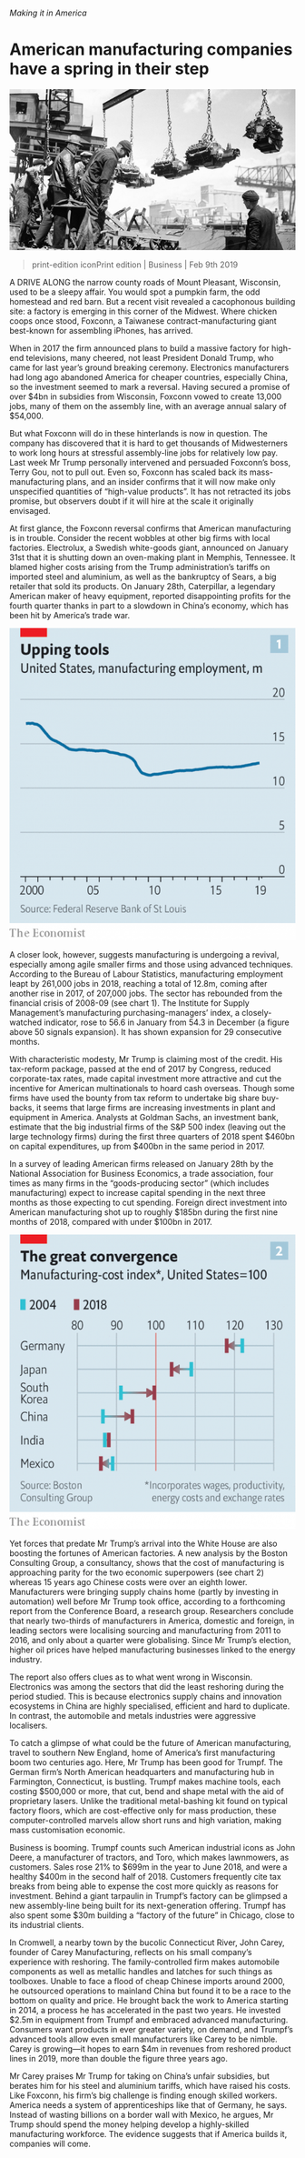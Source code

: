 ###### Making it in America

# American manufacturing companies have a spring in their step 

![image](images/20190209_WBP003_0.jpg) 

> print-edition iconPrint edition | Business | Feb 9th 2019 

A DRIVE ALONG the narrow county roads of Mount Pleasant, Wisconsin, used to be a sleepy affair. You would spot a pumpkin farm, the odd homestead and red barn. But a recent visit revealed a cacophonous building site: a factory is emerging in this corner of the Midwest. Where chicken coops once stood, Foxconn, a Taiwanese contract-manufacturing giant best-known for assembling iPhones, has arrived. 

When in 2017 the firm announced plans to build a massive factory for high-end televisions, many cheered, not least President Donald Trump, who came for last year’s ground breaking ceremony. Electronics manufacturers had long ago abandoned America for cheaper countries, especially China, so the investment seemed to mark a reversal. Having secured a promise of over $4bn in subsidies from Wisconsin, Foxconn vowed to create 13,000 jobs, many of them on the assembly line, with an average annual salary of $54,000. 

But what Foxconn will do in these hinterlands is now in question. The company has discovered that it is hard to get thousands of Midwesterners to work long hours at stressful assembly-line jobs for relatively low pay. Last week Mr Trump personally intervened and persuaded Foxconn’s boss, Terry Gou, not to pull out. Even so, Foxconn has scaled back its mass-manufacturing plans, and an insider confirms that it will now make only unspecified quantities of “high-value products”. It has not retracted its jobs promise, but observers doubt if it will hire at the scale it originally envisaged. 

At first glance, the Foxconn reversal confirms that American manufacturing is in trouble. Consider the recent wobbles at other big firms with local factories. Electrolux, a Swedish white-goods giant, announced on January 31st that it is shutting down an oven-making plant in Memphis, Tennessee. It blamed higher costs arising from the Trump administration’s tariffs on imported steel and aluminium, as well as the bankruptcy of Sears, a big retailer that sold its products. On January 28th, Caterpillar, a legendary American maker of heavy equipment, reported disappointing profits for the fourth quarter thanks in part to a slowdown in China’s economy, which has been hit by America’s trade war. 

![image](images/20190209_wbc313.png) 

A closer look, however, suggests manufacturing is undergoing a revival, especially among agile smaller firms and those using advanced techniques. According to the Bureau of Labour Statistics, manufacturing employment leapt by 261,000 jobs in 2018, reaching a total of 12.8m, coming after another rise in 2017, of 207,000 jobs. The sector has rebounded from the financial crisis of 2008-09 (see chart 1). The Institute for Supply Management’s manufacturing purchasing-managers’ index, a closely-watched indicator, rose to 56.6 in January from 54.3 in December (a figure above 50 signals expansion). It has shown expansion for 29 consecutive months. 

With characteristic modesty, Mr Trump is claiming most of the credit. His tax-reform package, passed at the end of 2017 by Congress, reduced corporate-tax rates, made capital investment more attractive and cut the incentive for American multinationals to hoard cash overseas. Though some firms have used the bounty from tax reform to undertake big share buy-backs, it seems that large firms are increasing investments in plant and equipment in America. Analysts at Goldman Sachs, an investment bank, estimate that the big industrial firms of the S&P 500 index (leaving out the large technology firms) during the first three quarters of 2018 spent $460bn on capital expenditures, up from $400bn in the same period in 2017. 

In a survey of leading American firms released on January 28th by the National Association for Business Economics, a trade association, four times as many firms in the “goods-producing sector” (which includes manufacturing) expect to increase capital spending in the next three months as those expecting to cut spending. Foreign direct investment into American manufacturing shot up to roughly $185bn during the first nine months of 2018, compared with under $100bn in 2017. 

![image](images/20190209_wbc312.png) 

Yet forces that predate Mr Trump’s arrival into the White House are also boosting the fortunes of American factories. A new analysis by the Boston Consulting Group, a consultancy, shows that the cost of manufacturing is approaching parity for the two economic superpowers (see chart 2) whereas 15 years ago Chinese costs were over an eighth lower. Manufacturers were bringing supply chains home (partly by investing in automation) well before Mr Trump took office, according to a forthcoming report from the Conference Board, a research group. Researchers conclude that nearly two-thirds of manufacturers in America, domestic and foreign, in leading sectors were localising sourcing and manufacturing from 2011 to 2016, and only about a quarter were globalising. Since Mr Trump’s election, higher oil prices have helped manufacturing businesses linked to the energy industry. 

The report also offers clues as to what went wrong in Wisconsin. Electronics was among the sectors that did the least reshoring during the period studied. This is because electronics supply chains and innovation ecosystems in China are highly specialised, efficient and hard to duplicate. In contrast, the automobile and metals industries were aggressive localisers. 

To catch a glimpse of what could be the future of American manufacturing, travel to southern New England, home of America’s first manufacturing boom two centuries ago. Here, Mr Trump has been good for Trumpf. The German firm’s North American headquarters and manufacturing hub in Farmington, Connecticut, is bustling. Trumpf makes machine tools, each costing $500,000 or more, that cut, bend and shape metal with the aid of proprietary lasers. Unlike the traditional metal-bashing kit found on typical factory floors, which are cost-effective only for mass production, these computer-controlled marvels allow short runs and high variation, making mass customisation economic. 

Business is booming. Trumpf counts such American industrial icons as John Deere, a manufacturer of tractors, and Toro, which makes lawnmowers, as customers. Sales rose 21% to $699m in the year to June 2018, and were a healthy $400m in the second half of 2018. Customers frequently cite tax breaks from being able to expense the cost more quickly as reasons for investment. Behind a giant tarpaulin in Trumpf’s factory can be glimpsed a new assembly-line being built for its next-generation offering. Trumpf has also spent some $30m building a “factory of the future” in Chicago, close to its industrial clients. 

In Cromwell, a nearby town by the bucolic Connecticut River, John Carey, founder of Carey Manufacturing, reflects on his small company’s experience with reshoring. The family-controlled firm makes automobile components as well as metallic handles and latches for such things as toolboxes. Unable to face a flood of cheap Chinese imports around 2000, he outsourced operations to mainland China but found it to be a race to the bottom on quality and price. He brought back the work to America starting in 2014, a process he has accelerated in the past two years. He invested $2.5m in equipment from Trumpf and embraced advanced manufacturing. Consumers want products in ever greater variety, on demand, and Trumpf’s advanced tools allow even small manufacturers like Carey to be nimble. Carey is growing—it hopes to earn $4m in revenues from reshored product lines in 2019, more than double the figure three years ago. 

Mr Carey praises Mr Trump for taking on China’s unfair subsidies, but berates him for his steel and aluminium tariffs, which have raised his costs. Like Foxconn, his firm’s big challenge is finding enough skilled workers. America needs a system of apprenticeships like that of Germany, he says. Instead of wasting billions on a border wall with Mexico, he argues, Mr Trump should spend the money helping develop a highly-skilled manufacturing workforce. The evidence suggests that if America builds it, companies will come. 

